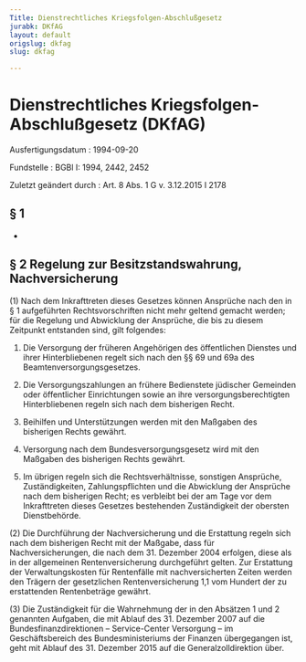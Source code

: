 ```yaml
---
Title: Dienstrechtliches Kriegsfolgen-Abschlußgesetz
jurabk: DKfAG
layout: default
origslug: dkfag
slug: dkfag

---
```


# Dienstrechtliches Kriegsfolgen-Abschlußgesetz (DKfAG)

Ausfertigungsdatum
:   1994-09-20

Fundstelle
:   BGBl I: 1994, 2442, 2452

Zuletzt geändert durch
:   Art. 8 Abs. 1 G v. 3.12.2015 I 2178


## § 1

-


## § 2 Regelung zur Besitzstandswahrung, Nachversicherung

(1) Nach dem Inkrafttreten dieses Gesetzes können Ansprüche nach den in § 1 aufgeführten Rechtsvorschriften nicht mehr geltend gemacht werden; für die Regelung und Abwicklung der Ansprüche, die bis zu diesem Zeitpunkt entstanden sind, gilt folgendes:

1.  Die Versorgung der früheren Angehörigen des öffentlichen Dienstes und ihrer Hinterbliebenen regelt sich nach den §§ 69 und 69a des Beamtenversorgungsgesetzes.


2.  Die Versorgungszahlungen an frühere Bedienstete jüdischer Gemeinden oder öffentlicher Einrichtungen sowie an ihre versorgungsberechtigten Hinterbliebenen regeln sich nach dem bisherigen Recht.


3.  Beihilfen und Unterstützungen werden mit den Maßgaben des bisherigen Rechts gewährt.


4.  Versorgung nach dem Bundesversorgungsgesetz wird mit den Maßgaben des bisherigen Rechts gewährt.


5.  Im übrigen regeln sich die Rechtsverhältnisse, sonstigen Ansprüche, Zuständigkeiten, Zahlungspflichten und die Abwicklung der Ansprüche nach dem bisherigen Recht; es verbleibt bei der am Tage vor dem Inkrafttreten dieses Gesetzes bestehenden Zuständigkeit der obersten Dienstbehörde.




(2) Die Durchführung der Nachversicherung und die Erstattung regeln sich nach dem bisherigen Recht mit der Maßgabe, dass für Nachversicherungen, die nach dem 31. Dezember 2004 erfolgen, diese als in der allgemeinen Rentenversicherung durchgeführt gelten. Zur Erstattung der Verwaltungskosten für Rentenfälle mit nachversicherten Zeiten werden den Trägern der gesetzlichen Rentenversicherung 1,1 vom Hundert der zu erstattenden Rentenbeträge gewährt.

(3) Die Zuständigkeit für die Wahrnehmung der in den Absätzen 1 und 2 genannten Aufgaben, die mit Ablauf des 31. Dezember 2007 auf die Bundesfinanzdirektionen – Service-Center Versorgung – im Geschäftsbereich des Bundesministeriums der Finanzen übergegangen ist, geht mit Ablauf des 31. Dezember 2015 auf die Generalzolldirektion über.

